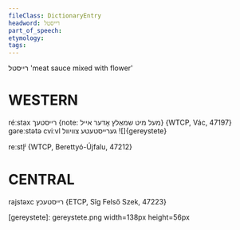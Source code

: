 ```yaml
---
fileClass: DictionaryEntry
headword: רייסטל
part_of_speech: 
etymology: 
tags: 
---
```

רייסטל
'meat sauce mixed with flower'

WESTERN
========

réːstax רייסטעך {note: מעל מיט שמאַלץ אָדער אייל} {WTCP, Vác, 47197}
gəreːstətə cviːvl גערייסטעטע צוויוול 
![]{gereystete}

reːstl̩ʲ {WTCP, Berettyó-Újfalu, 47212}

CENTRAL
========

rajstəxc רייסטעכץ {ETCP, Sîg Felső Szek, 47223}


[gereystete]: gereystete.png width=138px height=56px